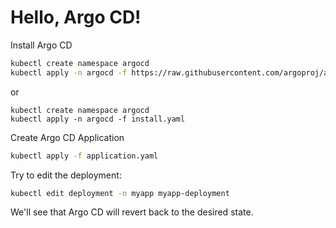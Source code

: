 # Hello, Argo CD!

Install Argo CD

```sh
kubectl create namespace argocd
kubectl apply -n argocd -f https://raw.githubusercontent.com/argoproj/argo-cd/stable/manifests/install.yaml
```

or

```
kubectl create namespace argocd
kubectl apply -n argocd -f install.yaml
```

Create Argo CD Application

```sh
kubectl apply -f application.yaml
```

Try to edit the deployment:

```sh
kubectl edit deployment -n myapp myapp-deployment
```

We'll see that Argo CD will revert back to the desired state.
